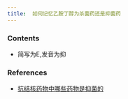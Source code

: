 ```yaml
---
title:  如何记忆乙胺丁醇为杀菌药还是抑菌药
--- 
```


### Contents
- 简写为E,发音为抑

### References
- [抗结核药物中哪些药物是抑菌的](/抗结核药物中哪些药物是抑菌的)
